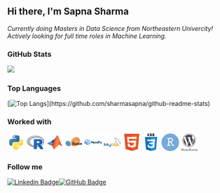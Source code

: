 ## Hi there, I'm Sapna Sharma

<p>
  <em>
    Currently doing Masters in Data Science from Northeastern Univercity!
    Actively looking for full time roles in Machine Learning.
  </em>
 </p>
 


### GitHub Stats
<p align="left">
  <a href = "https://github.com/sharmasapna">
<img src="https://github-readme-stats-aj8vj7k8x.vercel.app/api?username=sharmasapna&show_icons=true&title_color=151515&icon_color=8ac926&text_color=151515&count_private=true&include_all_commits=true">
  </a>
 </p>
 
### Top Languages
 
[![Top Langs](https://github-readme-stats.vercel.app/api/top-langs/?username=sharmasapna&hide=css,scss,html,javascript&langs_count=8&title_color=151515&icon_color=8ac926&text_color=151515&card_width=400")](https://github.com/sharmasapna/github-readme-stats)
 

### Worked with 
<code><img height="40" src="https://raw.githubusercontent.com/devicons/devicon/master/icons/python/python-original.svg" title="python"></code>
<code><img height="40" src="https://github.com/devicons/devicon/blob/master/icons/r/r-original.svg" title="R"></code>
<code><img height="40" src="https://github.com/devicons/devicon/blob/master/icons/matlab/matlab-original.svg" title="MATLAB"></code>
<code><img height="40" src="https://raw.githubusercontent.com/github/explore/80688e429a7d4ef2fca1e82350fe8e3517d3494d/topics/scikit-learn/scikit-learn.png" title="sklearn"></code>
<code><img height="40" src="https://github.com/devicons/devicon/blob/master/icons/numpy/numpy-original-wordmark.svg" title="numpy"></code>
<code><img height="40" src="https://raw.githubusercontent.com/devicons/devicon/master/icons/mysql/mysql-original-wordmark.svg" title="mysql"></code>
<code><img height="40" src="https://raw.githubusercontent.com/devicons/devicon/master/icons/html5/html5-original.svg" title="html5"></code>
<code><img height="40" src="https://raw.githubusercontent.com/devicons/devicon/master/icons/css3/css3-original-wordmark.svg" title="css3"></code>
<code><img height="40" src="https://github.com/devicons/devicon/blob/master/icons/rstudio/rstudio-original.svg" title="rstudio"></code>
<code><img height="40" src="https://github.com/devicons/devicon/blob/master/icons/wordpress/wordpress-plain-wordmark.svg" title="wordpress"></code>


### Follow me

[![Linkedin Badge](https://img.shields.io/badge/-Sapna%20Sharma-blue?style=flat-circle&logo=Linkedin&logoColor=white&link=https://www.linkedin.com/in/sapnasharma22/)](https://www.linkedin.com/in/sapnasharma22/)[![GitHub Badge](https://img.shields.io/badge/-@sharmasapna-24292e?style=flat-circle&labelColor=24292e&logo=github&logoColor=white&link=https://github.com/sharmasapna)](https://github.com/sharmasapna)



